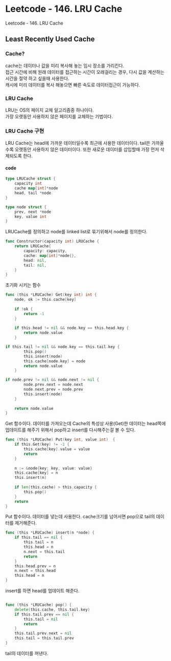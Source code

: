 # Leetcode - 146. LRU Cache


Leetcode - 146. LRU Cache

<!--more-->

## Least Recently Used Cache

### Cache?

cache는 데이터나 값을 미리 복사해 놓는 임시 장소를 가리킨다.  
접근 시간에 비해 원래 데이터를 접근하는 시간이 오래걸리는 경우, 다시 값을 계산하는시간을 절약 하고 싶을때 사용한다.  
캐시에 미리 데이터를 복사 해놓으면 빠른 속도로 데이터접근이 가능하다.

### LRU Cache

LRU는 OS의 페이지 교체 알고리즘중 하나이다.  
가장 오랫동안 사용하지 않은 페이지를 교체하는 기법이다.

### LRU Cache 구현

LRU Cache는 head에 가까운 데이터일수록 최근에 사용한 데이터이다.
tail은 가까울 수록 오랫동안 사용하지 않은 데이터이다. 또한 새로운 데이터를 삽입할때 가장 먼저 삭제되도록 한다.

#### code

~~~go
type LRUCache struct {
    capacity int
    cache map[int]*node
    head, tail *node
}

type node struct {
    prev, next *node
    key, value int
}
~~~
LRUCache를 정의하고 node를 linked list로 묶기위해서 node를 정의한다.

~~~go
func Constructor(capacity int) LRUCache {
    return LRUCache{
        capacity: capacity,
        cache: map[int]*node{},
        head: nil, 
        tail: nil,
    }
}
~~~
초기화 시키는 함수

~~~go
func (this *LRUCache) Get(key int) int {
    node, ok := this.cache[key]
    
    if !ok {
        return -1
    }
    
    if this.head != nil && node.key == this.head.key {
        return node.value
    }

if this.tail != nil && node.key == this.tail.key {
        this.pop()
        this.insert(node)
        this.cache[node.key] = node
        return node.value
    }

if node.prev != nil && node.next != nil {
        node.prev.next = node.next
        node.next.prev = node.prev
        this.insert(node)
    }
    
    return node.value
}
~~~
Get 함수이다. 데이터를 가져오는데 Cache의 특성상 사용(Get)한 데이터는 head쪽에 업데이트를 해주기 위해서 pop하고 insert를 다시해주는걸 볼 수 있다.

~~~go
func (this *LRUCache) Put(key int, value int)  {
    if this.Get(key) != -1 {
        this.cache[key].value = value
        return
    }
    
    n := &node{key: key, value: value}
    this.cache[key] = n
    this.insert(n)
    
    if len(this.cache) > this.capacity {
        this.pop()
    }
    return  
}
~~~
Put 함수이다. 데이터를 넣는데 사용한다. cache크기를 넘어서면 pop으로 tail의 데이터를 제거해준다.

~~~go
func (this *LRUCache) insert(n *node) {
    if this.tail == nil {
        this.tail = n
        this.head = n
        n.next = this.tail
        return
    }
    this.head.prev = n
    n.next = this.head
    this.head = n
}
~~~
insert를 하면 head를 업데이트 해준다.

~~~go

func (this *LRUCache) pop() {
    delete(this.cache, this.tail.key)
    if this.tail.prev == nil {
        this.tail = nil
        return
    }
    this.tail.prev.next = nil
    this.tail = this.tail.prev
}
~~~
tail의 데이터를 꺼낸다.
